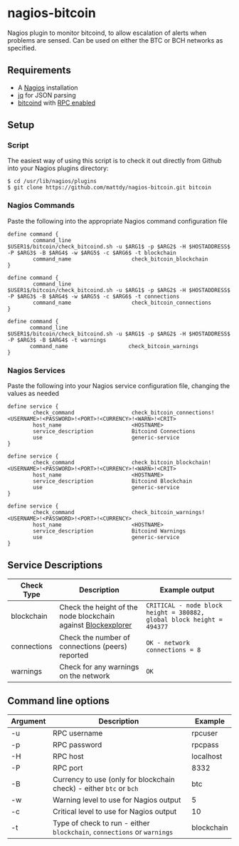 # nagios-bitcoin
Nagios plugin to monitor bitcoind, to allow escalation of alerts when problems are sensed. Can be used on either the BTC or BCH networks as specified.

## Requirements
- A [Nagios](https://www.nagios.org/) installation
- [jq](https://stedolan.github.io/jq/) for JSON parsing
- [bitcoind](https://en.bitcoin.it/wiki/Bitcoind) with [RPC enabled](https://en.bitcoin.it/wiki/API_reference_(JSON-RPC)) 

## Setup
### Script
The easiest way of using this script is to check it out directly from Github into your Nagios plugins directory:
```
$ cd /usr/lib/nagios/plugins
$ git clone https://github.com/mattdy/nagios-bitcoin.git bitcoin
```

### Nagios Commands
Paste the following into the appropriate Nagios command configuration file
```
define command {
        command_line                   $USER1$/bitcoin/check_bitcoind.sh -u $ARG1$ -p $ARG2$ -H $HOSTADDRESS$ -P $ARG3$ -B $ARG4$ -w $ARG5$ -c $ARG6$ -t blockchain
        command_name                   check_bitcoin_blockchain
}

define command {
        command_line                   $USER1$/bitcoin/check_bitcoind.sh -u $ARG1$ -p $ARG2$ -H $HOSTADDRESS$ -P $ARG3$ -B $ARG4$ -w $ARG5$ -c $ARG6$ -t connections
        command_name                   check_bitcoin_connections
}

define command {
       command_line                   $USER1$/bitcoin/check_bitcoind.sh -u $ARG1$ -p $ARG2$ -H $HOSTADDRESS$ -P $ARG3$ -B $ARG4$ -t warnings
       command_name                   check_bitcoin_warnings
}
```

### Nagios Services
Paste the following into your Nagios service configuration file, changing the values as needed
```
define service {
        check_command                  check_bitcoin_connections!<USERNAME>!<PASSWORD>!<PORT>!<CURRENCY>!<WARN>!<CRIT>
        host_name                      <HOSTNAME>
        service_description            Bitcoind Connections
        use                            generic-service
}

define service {
        check_command                  check_bitcoin_blockchain!<USERNAME>!<PASSWORD>!<PORT>!<CURRENCY>!<WARN>!<CRIT>
        host_name                      <HOSTNAME>
        service_description            Bitcoind Blockchain
        use                            generic-service
}

define service {
        check_command                  check_bitcoin_warnings!<USERNAME>!<PASSWORD>!<PORT>!<CURRENCY>
        host_name                      <HOSTNAME>
        service_description            Bitcoind Warnings
        use                            generic-service
}
```

## Service Descriptions
Check Type | Description | Example output
---------- | ----------- | --------------
blockchain | Check the height of the node blockchain against [Blockexplorer](https://blockexplorer.com) | `CRITICAL - node block height = 380882, global block height = 494377` 
connections | Check the number of connections (peers) reported | `OK - network connections = 8`
warnings | Check for any warnings on the network | `OK`

## Command line options
Argument | Description | Example
-------- | ----------- | -------
-u | RPC username | rpcuser
-p | RPC password | rpcpass
-H | RPC host | localhost
-P | RPC port | 8332
-B | Currency to use (only for blockchain check) - either `btc` or `bch` | btc
-w | Warning level to use for Nagios output | 5
-c | Critical level to use for Nagios output | 10
-t | Type of check to run - either `blockchain`, `connections` or `warnings` | blockchain

